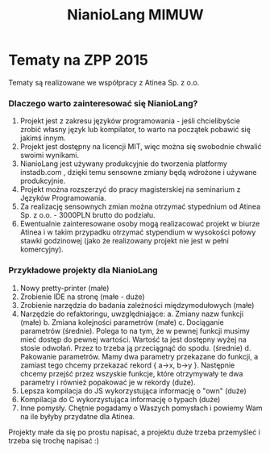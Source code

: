 ﻿---
layout: default
title: NianioLang MIMUW
---

# Tematy na ZPP 2015

Tematy są realizowane we współpracy z Atinea Sp. z o.o.

### Dlaczego warto zainteresować się NianioLang?

1. Projekt jest z zakresu języków programowania - jeśli chcielibyście zrobić własny język lub kompilator,
   to warto na początek pobawić się jakimś innym.
2. Projekt jest dostępny na licencji MIT, więc można się swobodnie chwalić swoimi wynikami.
3. NianioLang jest używany produkcyjnie do tworzenia platformy instadb.com , dzięki temu
   sensowne zmiany będą wdrożone i używane produkcyjnie.
4. Projekt można rozszerzyć do pracy magisterskiej na seminarium z Języków Programowania.
5. Za realizację sensownych zmian można otrzymać stypednium od Atinea Sp. z o.o. - 3000PLN brutto do podziału.
6. Ewentualnie zainteresowane osoby mogą realizacować projekt w biurze Atinea i w takim przypadku
   otrzymać stypendium w wysokości połowy stawki godzinowej (jako że realizowany projekt nie jest w pełni komercyjny).

### Przykładowe projekty dla NianioLang

1. Nowy pretty-printer (małe)
2. Zrobienie IDE na stronę (małe - duże)
3. Zrobienie narzędzia do badania zależności międzymodułowych (małe)
4. Narzędzie do refaktoringu, uwzględniające:
   a. Zmiany nazw funkcji (małe)
   b. Zmiana kolejności parametrów (małe)
   c. Dociąganie parametrów (średnie). Polega to na tym, że w pewnej funkcji musimy mieć dostęp do pewnej wartości.
      Wartość ta jest dostępny wyżej na stosie odwołań. Przez to trzeba ją przeciągnąć do spodu. (średnie)
   d. Pakowanie parametrów. Mamy dwa parametry przekazane do funkcji, a zamiast tego chcemy
      przekazać rekord { a->x, b->y }. Następnie chcemy przejść przez wszyskie funkcje, które otrzymywały te dwa
      parametry i również popakować je w rekordy (duże).
5. Lepsza kompilacja do JS wykorzystująca informację o "own" (duże)
6. Kompilacja do C wykorzystująca informację o typach (duże)
7. Inne pomysły. Chętnie pogadamy o Waszych pomysłach i powiemy Wam na ile byłyby przydatne dla Atinea.

Projekty małe da się po prostu napisać, a projektu duże trzeba przemyśleć i trzeba się trochę napisać :)
